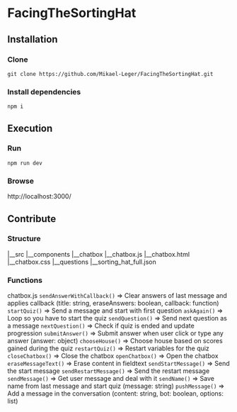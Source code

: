 # FacingTheSortingHat

## Installation
### Clone
```git clone https://github.com/Mikael-Leger/FacingTheSortingHat.git```
### Install dependencies
```npm i```

## Execution
### Run
```npm run dev```
### Browse
http://localhost:3000/

## Contribute
### Structure
|__src
   |__components
      |__chatbox
         |__chatbox.js
         |__chatbox.html
         |__chatbox.css
   |__questions
      |__sorting_hat_full.json

### Functions
chatbox.js
```sendAnswerWithCallback()``` => Clear answers of last message and applies callback (title: string, eraseAnswers: boolean, callback: function)
```startQuiz()``` => Send a message and start with first question
```askAgain()``` => Loop so you have to start the quiz 
```sendQuestion()``` => Send next question as a message
```nextQuestion()``` => Check if quiz is ended and update progression
```submitAnswer()``` => Submit answer when user click or type any answer (answer: object)
```chooseHouse()``` => Choose house based on scores gained during the quiz
```restartQuiz()``` => Restart variables for the quiz
```closeChatbox()``` => Close the chatbox
```openChatbox()``` => Open the chatbox
```eraseMessageText()``` => Erase content in fieldtext
```sendStartMessage()``` => Send the start message
```sendRestartMessage()``` => Send the restart message
```sendMessage()``` => Get user message and deal with it
```sendName()``` => Save name from last message and start quiz (message: string)
```pushMessage()``` => Add a message in the conversation (content: string, bot: boolean, options: list)
